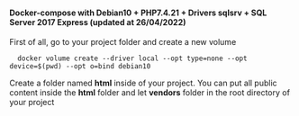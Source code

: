 #### Docker-compose with Debian10 + PHP7.4.21 + Drivers sqlsrv + SQL Server 2017 Express (updated at 26/04/2022)


First of all, go to your project folder and create a new volume

      docker volume create --driver local --opt type=none --opt device=$(pwd) --opt o=bind debian10
      
Create a folder named <b>html</b> inside of your project. You can put all public content inside the <b>html</b> folder and let <b>vendors</b> folder in the root directory of your project

